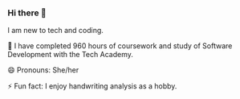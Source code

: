 ### Hi there 👋
I am new to tech and coding.

 🌱 I have completed 960 hours of coursework and study of Software Development with the Tech Academy. 
 
 😄 Pronouns: She/her
 
⚡ Fun fact: I enjoy handwriting analysis as a hobby. 

